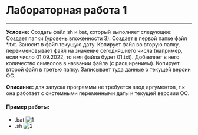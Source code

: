 # Лабораторная работа 1
---
__Условие:__ Создать файл sh и bat, который выполняет следующее: 
Создает папки (уровень вложенности 3). Создает в первой папке файл *.txt. Заносит в файл текущую дату. Копирует файл во вторую папку, переименовывает файл на значение сегодняшнего числа (например, если число 01.09.2022, то имя файла будет 01.txt). Добавляет в него количество символов в названии файла (с расширением). Копирует второй файл в третью папку. Записывает туда данные о текущей версии ОС.

__Описание:__ для запуска программы не требуется ввод аргументов, т.к она работает с системными переменными даты и текущей версиии ОС. 
#### Пример работы:
* .bat
    ![1](https://github.com/SemenEgorov/imagesformd/blob/master/1.png)
* .sh
    ![2](https://github.com/SemenEgorov/imagesformd/blob/master/2.png)
